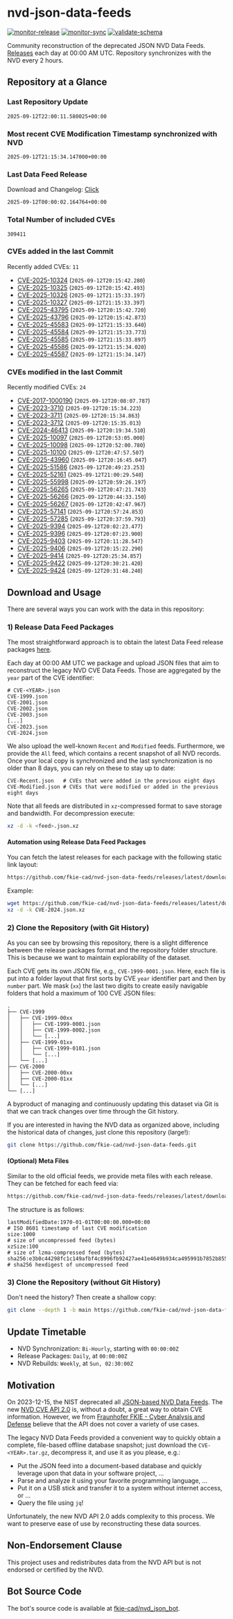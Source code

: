 # nvd-json-data-feeds

[![monitor-release](https://github.com/fkie-cad/nvd-json-data-feeds/actions/workflows/monitor_release.yml/badge.svg)](https://github.com/fkie-cad/nvd-json-data-feeds/actions/workflows/monitor_release.yml)
[![monitor-sync](https://github.com/fkie-cad/nvd-json-data-feeds/actions/workflows/monitor_sync.yml/badge.svg)](https://github.com/fkie-cad/nvd-json-data-feeds/actions/workflows/monitor_sync.yml)
[![validate-schema](https://github.com/fkie-cad/nvd-json-data-feeds/actions/workflows/validate_schema.yml/badge.svg)](https://github.com/fkie-cad/nvd-json-data-feeds/actions/workflows/validate_schema.yml)

Community reconstruction of the deprecated JSON NVD Data Feeds.
[Releases](https://github.com/fkie-cad/nvd-json-data-feeds/releases/latest) each day at 00:00 AM UTC.
Repository synchronizes with the NVD every 2 hours.

## Repository at a Glance

### Last Repository Update

```plain
2025-09-12T22:00:11.580025+00:00
```

### Most recent CVE Modification Timestamp synchronized with NVD

```plain
2025-09-12T21:15:34.147000+00:00
```

### Last Data Feed Release

Download and Changelog: [Click](https://github.com/fkie-cad/nvd-json-data-feeds/releases/latest)

```plain
2025-09-12T00:00:02.164764+00:00
```

### Total Number of included CVEs

```plain
309411
```

### CVEs added in the last Commit

Recently added CVEs: `11`

- [CVE-2025-10324](CVE-2025/CVE-2025-103xx/CVE-2025-10324.json) (`2025-09-12T20:15:42.280`)
- [CVE-2025-10325](CVE-2025/CVE-2025-103xx/CVE-2025-10325.json) (`2025-09-12T20:15:42.493`)
- [CVE-2025-10326](CVE-2025/CVE-2025-103xx/CVE-2025-10326.json) (`2025-09-12T21:15:33.197`)
- [CVE-2025-10327](CVE-2025/CVE-2025-103xx/CVE-2025-10327.json) (`2025-09-12T21:15:33.397`)
- [CVE-2025-43795](CVE-2025/CVE-2025-437xx/CVE-2025-43795.json) (`2025-09-12T20:15:42.720`)
- [CVE-2025-43796](CVE-2025/CVE-2025-437xx/CVE-2025-43796.json) (`2025-09-12T20:15:42.873`)
- [CVE-2025-45583](CVE-2025/CVE-2025-455xx/CVE-2025-45583.json) (`2025-09-12T21:15:33.640`)
- [CVE-2025-45584](CVE-2025/CVE-2025-455xx/CVE-2025-45584.json) (`2025-09-12T21:15:33.773`)
- [CVE-2025-45585](CVE-2025/CVE-2025-455xx/CVE-2025-45585.json) (`2025-09-12T21:15:33.897`)
- [CVE-2025-45586](CVE-2025/CVE-2025-455xx/CVE-2025-45586.json) (`2025-09-12T21:15:34.020`)
- [CVE-2025-45587](CVE-2025/CVE-2025-455xx/CVE-2025-45587.json) (`2025-09-12T21:15:34.147`)


### CVEs modified in the last Commit

Recently modified CVEs: `24`

- [CVE-2017-1000190](CVE-2017/CVE-2017-10001xx/CVE-2017-1000190.json) (`2025-09-12T20:08:07.787`)
- [CVE-2023-3710](CVE-2023/CVE-2023-37xx/CVE-2023-3710.json) (`2025-09-12T20:15:34.223`)
- [CVE-2023-3711](CVE-2023/CVE-2023-37xx/CVE-2023-3711.json) (`2025-09-12T20:15:34.863`)
- [CVE-2023-3712](CVE-2023/CVE-2023-37xx/CVE-2023-3712.json) (`2025-09-12T20:15:35.013`)
- [CVE-2024-46413](CVE-2024/CVE-2024-464xx/CVE-2024-46413.json) (`2025-09-12T20:19:34.510`)
- [CVE-2025-10097](CVE-2025/CVE-2025-100xx/CVE-2025-10097.json) (`2025-09-12T20:53:05.000`)
- [CVE-2025-10098](CVE-2025/CVE-2025-100xx/CVE-2025-10098.json) (`2025-09-12T20:52:00.780`)
- [CVE-2025-10100](CVE-2025/CVE-2025-101xx/CVE-2025-10100.json) (`2025-09-12T20:47:57.507`)
- [CVE-2025-43960](CVE-2025/CVE-2025-439xx/CVE-2025-43960.json) (`2025-09-12T20:16:45.047`)
- [CVE-2025-51586](CVE-2025/CVE-2025-515xx/CVE-2025-51586.json) (`2025-09-12T20:49:23.253`)
- [CVE-2025-52161](CVE-2025/CVE-2025-521xx/CVE-2025-52161.json) (`2025-09-12T21:00:29.540`)
- [CVE-2025-55998](CVE-2025/CVE-2025-559xx/CVE-2025-55998.json) (`2025-09-12T20:59:26.197`)
- [CVE-2025-56265](CVE-2025/CVE-2025-562xx/CVE-2025-56265.json) (`2025-09-12T20:47:21.743`)
- [CVE-2025-56266](CVE-2025/CVE-2025-562xx/CVE-2025-56266.json) (`2025-09-12T20:44:33.150`)
- [CVE-2025-56267](CVE-2025/CVE-2025-562xx/CVE-2025-56267.json) (`2025-09-12T20:42:47.967`)
- [CVE-2025-57141](CVE-2025/CVE-2025-571xx/CVE-2025-57141.json) (`2025-09-12T20:57:24.853`)
- [CVE-2025-57285](CVE-2025/CVE-2025-572xx/CVE-2025-57285.json) (`2025-09-12T20:37:59.793`)
- [CVE-2025-9394](CVE-2025/CVE-2025-93xx/CVE-2025-9394.json) (`2025-09-12T20:02:23.477`)
- [CVE-2025-9396](CVE-2025/CVE-2025-93xx/CVE-2025-9396.json) (`2025-09-12T20:07:23.900`)
- [CVE-2025-9403](CVE-2025/CVE-2025-94xx/CVE-2025-9403.json) (`2025-09-12T20:11:28.547`)
- [CVE-2025-9406](CVE-2025/CVE-2025-94xx/CVE-2025-9406.json) (`2025-09-12T20:15:22.290`)
- [CVE-2025-9414](CVE-2025/CVE-2025-94xx/CVE-2025-9414.json) (`2025-09-12T20:25:34.857`)
- [CVE-2025-9422](CVE-2025/CVE-2025-94xx/CVE-2025-9422.json) (`2025-09-12T20:30:21.420`)
- [CVE-2025-9424](CVE-2025/CVE-2025-94xx/CVE-2025-9424.json) (`2025-09-12T20:31:48.240`)


## Download and Usage

There are several ways you can work with the data in this repository:

### 1) Release Data Feed Packages

The most straightforward approach is to obtain the latest Data Feed release packages [here](https://github.com/fkie-cad/nvd-json-data-feeds/releases/latest).

Each day at 00:00 AM UTC we package and upload JSON files that aim to reconstruct the legacy NVD CVE Data Feeds.
Those are aggregated by the `year` part of the CVE identifier:

```
# CVE-<YEAR>.json
CVE-1999.json
CVE-2001.json
CVE-2002.json
CVE-2003.json
[...]
CVE-2023.json
CVE-2024.json
```

We also upload the well-known `Recent` and `Modified` feeds.
Furthermore, we provide the `All` feed, which contains a recent snapshot of all NVD records.
Once your local copy is synchronized and the last synchronization is no older than 8 days, you can rely on these to stay up to date:

```plain
CVE-Recent.json   # CVEs that were added in the previous eight days
CVE-Modified.json # CVEs that were modified or added in the previous eight days
```

Note that all feeds are distributed in `xz`-compressed format to save storage and bandwidth.
For decompression execute:

```sh
xz -d -k <feed>.json.xz
```

#### Automation using Release Data Feed Packages

You can fetch the latest releases for each package with the following static link layout:

```sh
https://github.com/fkie-cad/nvd-json-data-feeds/releases/latest/download/CVE-<YEAR>.json.xz
```

Example:

```sh
wget https://github.com/fkie-cad/nvd-json-data-feeds/releases/latest/download/CVE-2024.json.xz
xz -d -k CVE-2024.json.xz
```

### 2) Clone the Repository (with Git History)

As you can see by browsing this repository, there is a slight difference between the release packages format and the repository folder structure.
This is because we want to maintain explorability of the dataset.

Each CVE gets its own JSON file, e.g., `CVE-1999-0001.json`.
Here, each file is put into a folder layout that first sorts by CVE `year` identifier part and then by `number` part.
We mask (`xx`) the last two digits to create easily navigable folders that hold a maximum of 100 CVE JSON files:

```plain
.
├── CVE-1999
│   ├── CVE-1999-00xx
│   │   ├── CVE-1999-0001.json
│   │   ├── CVE-1999-0002.json
│   │   └── [...]
│   ├── CVE-1999-01xx
│   │   ├── CVE-1999-0101.json
│   │   └── [...]
│   └── [...]
├── CVE-2000
│   ├── CVE-2000-00xx
│   ├── CVE-2000-01xx
│   └── [...]
└── [...]
```

A byproduct of managing and continuously updating this dataset via Git is that we can track changes over time through the Git history.

If you are interested in having the NVD data as organized above, including the historical data of changes, just clone this repository (large!):

```sh
git clone https://github.com/fkie-cad/nvd-json-data-feeds.git
```

#### (Optional) Meta Files

Similar to the old official feeds, we provide meta files with each release. They can be fetched for each feed via:

```sh
https://github.com/fkie-cad/nvd-json-data-feeds/releases/latest/download/CVE-<YEAR>.meta
```

The structure is as follows:

```plain
lastModifiedDate:1970-01-01T00:00:00.000+00:00                          # ISO 8601 timestamp of last CVE modification
size:1000                                                               # size of uncompressed feed (bytes)
xzSize:100                                                              # size of lzma-compressed feed (bytes)
sha256:e3b0c44298fc1c149afbf4c8996fb92427ae41e4649b934ca495991b7852b855 # sha256 hexdigest of uncompressed feed
```

### 3) Clone the Repository (without Git History)

Don't need the history? Then create a shallow copy:

```sh
git clone --depth 1 -b main https://github.com/fkie-cad/nvd-json-data-feeds.git
```


## Update Timetable

* NVD Synchronization: `Bi-Hourly`, starting with `00:00:00Z`
* Release Packages: `Daily`, at `00:00:00Z`
* NVD Rebuilds: `Weekly`, at `Sun, 02:30:00Z`


## Motivation

On 2023-12-15, the NIST deprecated all [JSON-based NVD Data Feeds](https://nvd.nist.gov/vuln/data-feeds#divRetirementBanner-1).
The new [NVD CVE API 2.0](https://nvd.nist.gov/developers/vulnerabilities) is, without a doubt, a great way to obtain CVE information.
However, we from [Fraunhofer FKIE - Cyber Analysis and Defense](https://www.fkie.fraunhofer.de/en/departments/cad.html) believe that the API does not cover a variety of use cases.

The legacy NVD Data Feeds provided a convenient way to quickly obtain a complete, file-based offline database snapshot; just download the `CVE-<YEAR>.tar.gz`, decompress it, and use it as you please, e.g.:

- Put the JSON feed into a document-based database and quickly leverage upon that data in your software project, ...
- Parse and analyze it using your favorite programming language, ...
- Put it on a USB stick and transfer it to a system without internet access, or ...
- Query the file using `jq`!

Unfortunately, the new NVD API 2.0 adds complexity to this process.
We want to preserve ease of use by reconstructing these data sources.

## Non-Endorsement Clause

This project uses and redistributes data from the NVD API but is not endorsed or certified by the NVD.

## Bot Source Code

The bot's source code is available at [fkie-cad/nvd\_json\_bot](https://github.com/fkie-cad/nvd_json_bot).